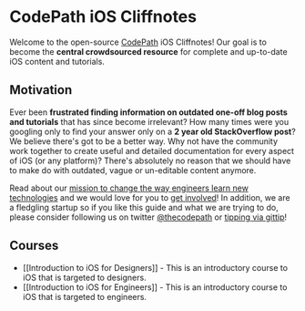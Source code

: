 # CodePath iOS Cliffnotes

Welcome to the open-source [CodePath](http://thecodepath.com) iOS Cliffnotes! Our goal is to become the **central crowdsourced resource** for complete and up-to-date iOS content and tutorials.

## Motivation

Ever been **frustrated finding information on outdated one-off blog posts and tutorials** that has since become irrelevant? How many times were you googling only to find your answer only on a **2 year old StackOverflow post**? We believe there's got to be a better way. Why not have the community work together to create useful and detailed documentation for every aspect of iOS (or any platform)? There's absolutely no reason that we should have to make do with outdated, vague or un-editable content anymore.

Read about our [mission to change the way engineers learn new technologies](https://github.com/thecodepath/android_guides/wiki/The-CodePath-Goal) and we would love for you to [get involved](https://github.com/thecodepath/android_guides/wiki/The-CodePath-Goal#how-do-i-help)! In addition, we are a fledgling startup so if you like this guide and what we are trying to do, please consider following us on twitter [@thecodepath](https://twitter.com/thecodepath) or [tipping via gittip](https://www.gittip.com/nesquena/)! 

## Courses

- [[Introduction to iOS for Designers]] - This is an introductory course to iOS that is targeted to designers.
- [[Introduction to iOS for Engineers]] - This is an introductory course to iOS that is targeted to engineers.